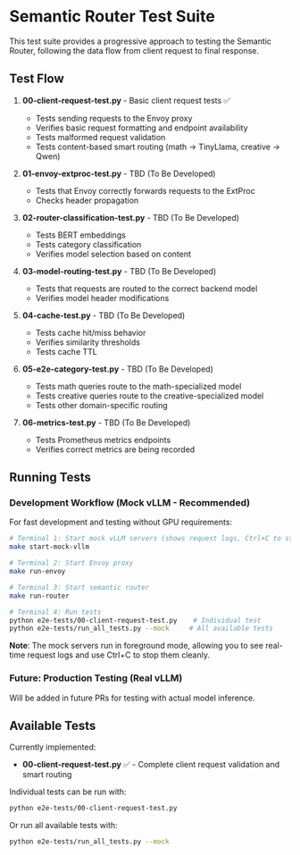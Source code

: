 # Semantic Router Test Suite

This test suite provides a progressive approach to testing the Semantic Router, following the data flow from client request to final response.

## Test Flow

1. **00-client-request-test.py** - Basic client request tests ✅
   - Tests sending requests to the Envoy proxy
   - Verifies basic request formatting and endpoint availability
   - Tests malformed request validation
   - Tests content-based smart routing (math → TinyLlama, creative → Qwen)

2. **01-envoy-extproc-test.py** - TBD (To Be Developed)
   - Tests that Envoy correctly forwards requests to the ExtProc
   - Checks header propagation

3. **02-router-classification-test.py** - TBD (To Be Developed)
   - Tests BERT embeddings
   - Tests category classification
   - Verifies model selection based on content

4. **03-model-routing-test.py** - TBD (To Be Developed)
   - Tests that requests are routed to the correct backend model
   - Verifies model header modifications

5. **04-cache-test.py** - TBD (To Be Developed)
   - Tests cache hit/miss behavior
   - Verifies similarity thresholds
   - Tests cache TTL

6. **05-e2e-category-test.py** - TBD (To Be Developed)
   - Tests math queries route to the math-specialized model
   - Tests creative queries route to the creative-specialized model
   - Tests other domain-specific routing

7. **06-metrics-test.py** - TBD (To Be Developed)
   - Tests Prometheus metrics endpoints
   - Verifies correct metrics are being recorded

## Running Tests

### Development Workflow (Mock vLLM - Recommended)

For fast development and testing without GPU requirements:

```bash
# Terminal 1: Start mock vLLM servers (shows request logs, Ctrl+C to stop)
make start-mock-vllm

# Terminal 2: Start Envoy proxy
make run-envoy

# Terminal 3: Start semantic router
make run-router

# Terminal 4: Run tests
python e2e-tests/00-client-request-test.py    # Individual test
python e2e-tests/run_all_tests.py --mock     # All available tests
```

**Note**: The mock servers run in foreground mode, allowing you to see real-time request logs and use Ctrl+C to stop them cleanly.

### Future: Production Testing (Real vLLM)

Will be added in future PRs for testing with actual model inference.

## Available Tests

Currently implemented:
- **00-client-request-test.py** ✅ - Complete client request validation and smart routing

Individual tests can be run with:
```bash
python e2e-tests/00-client-request-test.py
```

Or run all available tests with:
```bash
python e2e-tests/run_all_tests.py --mock
```
